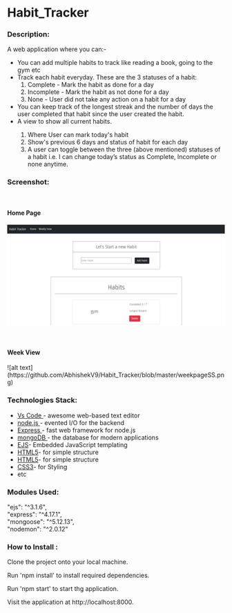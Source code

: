 # Habit_Tracker
 
 ### Description: ######
A web application where you can:-
<ul>
  <li> You can add multiple habits to track like reading a book, going to the gym etc</li>
  <li>Track each habit everyday. These are the 3 statuses of a habit:
        <ol>
        <li>Complete - Mark the habit as done for a day</li>
        <li>Incomplete - Mark the habit as not done for a day</li>
        <li>None - User did not take any action on a habit for a day</li>
        </ol>
  </li>
  <li>You can keep track of the longest streak and the number of days the user completed that habit since the user created the habit.
  </li>
  <li>A view to show all current habits.</li>
  <ol>
    <li>Where User can mark today's habit</li>
    <li>Show's previous 6 days and status of habit for each day</li>
    <li>A user can toggle between the three (above mentioned) statuses of a habit i.e. I can change today’s status as Complete, Incomplete or none anytime.
    </li>
  </ol>
</ul>

### Screenshot: ######
</br>
<h4>Home Page</h4>

![alt text](https://github.com/AbhishekV9/Habit_Tracker/blob/master/homePageSS.png)

</br>

<h4>Week View</h4>
![alt text](https://github.com/AbhishekV9/Habit_Tracker/blob/master/weekpageSS.png)

### Technologies Stack: ######
<ul>
  <li><a href="https://code.visualstudio.com/">Vs Code </a>- awesome web-based text editor </li>
  <li><a href="https://nodejs.org/en//">node.js </a>- evented I/O for the backend </li>
  <li><a href="https://expressjs.com/">Express </a>- fast web framework for node.js </li>
  <li><a href="https://www.mongodb.com/">mongoDB </a>- the database for modern applications </li>
  <li><a href="https://ejs.co/">EJS</a>- Embedded JavaScript templating </li>
  <li><a href="https://html.com/">HTML5</a>- for simple structure </li>
  <li><a href="https://html.com/">HTML5</a>- for simple structure </li>
  <li><a href="http://css.com/">CSS3</a>- for Styling </li>
  <li>etc </li>
</ul>

### Modules Used: ######

 "ejs": "^3.1.6",</br>
 "express": "^4.17.1", </br>
 "mongoose": "^5.12.13", </br>
 "nodemon": "^2.0.12"
 
 ### How to Install : ######
 
Clone the project onto your local machine.

Run 'npm install' to install required dependencies.

Run 'npm start' to start thg application.

Visit the application at http://localhost:8000.

